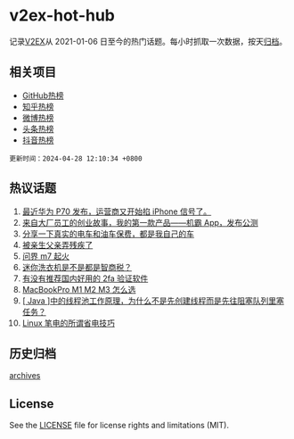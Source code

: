 # v2ex-hot-hub

 记录[V2EX](https://www.v2ex.com/)从 2021-01-06 日至今的热门话题。每小时抓取一次数据，按天[归档](archives)。
 
 ## 相关项目

- [GitHub热榜](https://github.com/lonnyzhang423/github-hot-hub)
- [知乎热榜](https://github.com/lonnyzhang423/zhihu-hot-hub)
- [微博热榜](https://github.com/lonnyzhang423/weibo-hot-hub)
- [头条热榜](https://github.com/lonnyzhang423/toutiao-hot-hub)
- [抖音热榜](https://github.com/lonnyzhang423/douyin-hot-hub)


 `更新时间：2024-04-28 12:10:34 +0800`

## 热议话题

1. [最近华为 P70 发布，运营商又开始掐 iPhone 信号了。](https://www.v2ex.com/t/1036266)
1. [来自大厂员工的创业故事，我的第一款产品——机霸 App，发布公测](https://www.v2ex.com/t/1036242)
1. [分享一下真实的电车和油车保费，都是我自己的车](https://www.v2ex.com/t/1036140)
1. [被亲生父亲弄残疾了](https://www.v2ex.com/t/1036219)
1. [问界 m7 起火](https://www.v2ex.com/t/1036296)
1. [迷你洗衣机是不是都是智商税？](https://www.v2ex.com/t/1036113)
1. [有没有推荐国内好用的 2fa 验证软件](https://www.v2ex.com/t/1036110)
1. [MacBookPro M1 M2 M3 怎么选](https://www.v2ex.com/t/1036247)
1. [[ Java ]中的线程池工作原理，为什么不是先创建线程而是先往阻塞队列里塞任务？](https://www.v2ex.com/t/1036271)
1. [Linux 笔电的所谓省电技巧](https://www.v2ex.com/t/1036149)

## 历史归档

[archives](archives)

## License

See the [LICENSE](LICENSE) file for license rights and limitations (MIT).
